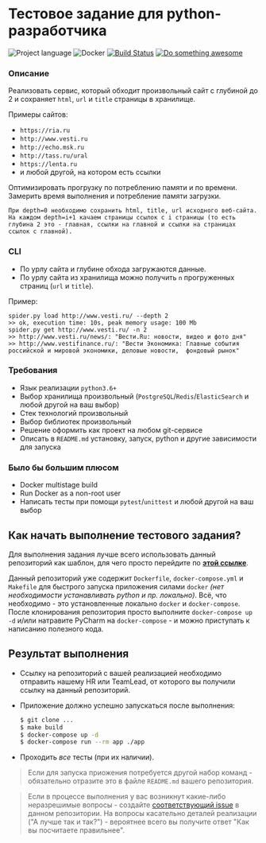# Тестовое задание для python-разработчика

![Project language][badge_language]
![Docker][badge_docker]
[![Build Status][badge_build]][link_build]
[![Do something awesome][badge_use_template]][use_this_repo_template]

### Описание
Реализовать сервис, который обходит произвольный сайт с глубиной до 2 и сохраняет `html`, `url` и `title` страницы в хранилище.

Примеры сайтов:

* `https://ria.ru`
* `http://www.vesti.ru`
* `http://echo.msk.ru`
* `http://tass.ru/ural` 
* `https://lenta.ru`
* и любой другой, на котором есть ссылки
    
Оптимизировать прогрузку по потреблению памяти и по времени. 
Замерить время выполнения и потребление памяти загрузки.

```
При depth=0 необходимо сохранить html, title, url исходного веб-сайта.
На каждом depth=i+1 качаем страницы ссылок с i страницы (то есть глубина 2 это - главная, ссылки на главной и ссылки на страницах ссылок с главной).
```


### CLI
* По урлу сайта и глубине обхода загружаются данные.
* По урлу сайта из хранилища можно получить `n` прогруженных страниц (`url` и `title`).
    
Пример:
```
spider.py load http://www.vesti.ru/ --depth 2
>> ok, execution time: 10s, peak memory usage: 100 Mb
spider.py get http://www.vesti.ru/ -n 2
>> http://www.vesti.ru/news/: "Вести.Ru: новости, видео и фото дня"
>> http://www.vestifinance.ru/: "Вести Экономика: Главные события российской и мировой экономики, деловые новости,  фондовый рынок"
```

### Требования
* Язык реализации `python3.6+`
* Выбор хранилища произвольный (`PostgreSQL`/`Redis`/`ElasticSearch` и любой другой на ваш выбор) 
* Стек технологий произвольный
* Выбор библиотек произвольный
* Решение оформить как проект на любом git-сервисе
* Описать в `README.md` установку, запуск, python и другие зависимости для запуска


### Было бы большим плюсом
* Docker multistage build
* Run Docker as a non-root user  
* Написать тесты при помощи `pytest`/`unittest` и любой другой на ваш выбор
    
## Как начать выполнение тестового задания?

Для выполнения задания лучше всего использовать данный репозиторий как шаблон, для чего просто перейдите по [**этой ссылке**][use_this_repo_template].

Данный репозиторий уже содержит `Dockerfile`, `docker-compose.yml` и `Makefile` для быстрого запуска приложения силами `docker` _(нет необходимости устанавливать python и пр. локально)_. Всё, что необходимо - это установленные локально `docker` и `docker-compose`. После клонирования репозитория просто выполните `docker-compose up -d` и/или натравите PyCharm на `docker-compose` - и можно приступать к написанию полезного кода.

## Результат выполнения

* Ссылку на репозиторий с вашей реализацией необходимо отправить нашему HR или TeamLead, от которого вы получили ссылку на данный репозиторий.

* Приложение должно успешно запускаться после выполнения:

    ```bash
    $ git clone ...
    $ make build
    $ docker-compose up -d
    $ docker-compose run --rm app ./app
    ```

* Проходить _все_ тесты (при их наличии).

> Если для запуска приожения потребуется другой набор команд - обязательно отразите это в файле `README.md` вашего репозитория.

> Если в процессе выполнения у вас возникнут какие-либо неразрешимые вопросы - создайте [соответствующий issue][link_create_issue] в данном репозитории. На вопросы касательно деталей реализации ("А лучше так и так?") - вероятнее всего вы получите ответ "Как вы посчитаете правильнее".

[badge_build]:https://github.com/avtocod/python-developer-test-task/workflows/build/badge.svg
[badge_language]:https://img.shields.io/badge/python-3-yellow?longCache=true
[badge_docker]:https://img.shields.io/badge/docker-enable-blue?longCache=true
[badge_use_template]:https://img.shields.io/badge/start-this_template_using-success.svg?longCache=true
[link_build]:https://github.com/avtocod/python-developer-test-task/actions
[link_create_issue]:https://github.com/avtocod/python-developer-test-task/issues/new
[use_this_repo_template]:https://github.com/avtocod/python-developer-test-task/generate
